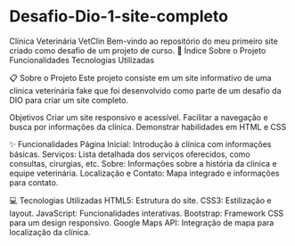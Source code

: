 # Desafio-Dio-1-site-completo
Clínica Veterinária VetClin
Bem-vindo ao repositório do meu primeiro site criado como desafio de um projeto de curso.
📝 Índice
Sobre o Projeto
Funcionalidades
Tecnologias Utilizadas

📋 Sobre o Projeto
Este projeto consiste em um site informativo de uma clinica veterinária fake que foi desenvolvido como parte de um desafio da DIO para criar um site completo.

Objetivos
Criar um site responsivo e acessível.
Facilitar a navegação e busca por informações da clínica.
Demonstrar habilidades em HTML e CSS 

✨ Funcionalidades
Página Inicial: Introdução à clínica com informações básicas.
Serviços: Lista detalhada dos serviços oferecidos, como consultas, cirurgias, etc.
Sobre: Informações sobre a história da clinica e equipe veterinária.
Localização e Contato: Mapa integrado e informações para contato.

💻 Tecnologias Utilizadas
HTML5: Estrutura do site.
CSS3: Estilização e layout.
JavaScript: Funcionalidades interativas.
Bootstrap: Framework CSS para um design responsivo.
Google Maps API: Integração de mapa para localização da clínica.
